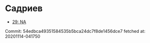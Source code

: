 # Садриев
- [29: NA](29.md)

Commit: 54edbca49351584535b5bca24dc7f8de1456dce7
 fetched at: 20201114-041750
